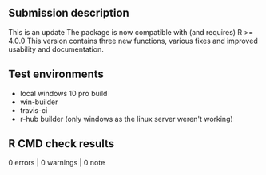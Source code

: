 ## Submission description
This is an update 
The package is now compatible with (and requires) R >= 4.0.0
This version contains three new functions, various fixes and improved usability and documentation.

## Test environments
* local windows 10 pro build
* win-builder
* travis-ci
* r-hub builder (only windows as the linux server weren't working)

## R CMD check results

0 errors | 0 warnings | 0 note

